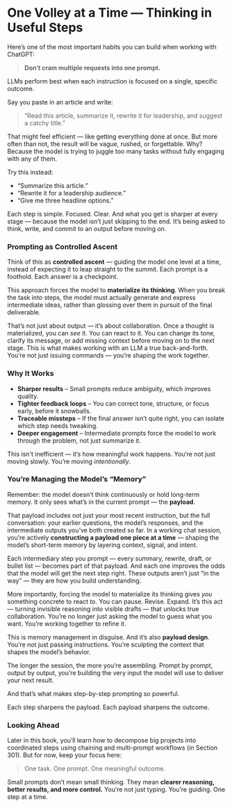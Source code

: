 # One Volley at a Time — Thinking in Useful Steps

Here’s one of the most important habits you can build when working with ChatGPT:

> **Don’t cram multiple requests into one prompt.**

LLMs perform best when each instruction is focused on a single, specific outcome.

Say you paste in an article and write:

> “Read this article, summarize it, rewrite it for leadership, and suggest a catchy title.”

That might feel efficient — like getting everything done at once. But more often than not, the result will be vague, rushed, or forgettable. Why? Because the model is trying to juggle too many tasks without fully engaging with any of them.

Try this instead:

* “Summarize this article.”
* “Rewrite it for a leadership audience.”
* “Give me three headline options.”

Each step is simple. Focused. Clear. And what you get is sharper at every stage — because the model isn’t just skipping to the end. It’s being asked to think, write, and commit to an output before moving on.

### Prompting as Controlled Ascent

Think of this as **controlled ascent** — guiding the model one level at a time, instead of expecting it to leap straight to the summit. Each prompt is a foothold. Each answer is a checkpoint.

This approach forces the model to **materialize its thinking**. When you break the task into steps, the model must actually generate and express intermediate ideas, rather than glossing over them in pursuit of the final deliverable.

That’s not just about output — it’s about collaboration. Once a thought is materialized, you can *see* it. You can react to it. You can change its tone, clarify its message, or add missing context before moving on to the next stage. This is what makes working with an LLM a true back-and-forth. You’re not just issuing commands — you’re shaping the work together.

### Why It Works

* **Sharper results** – Small prompts reduce ambiguity, which improves quality.
* **Tighter feedback loops** – You can correct tone, structure, or focus early, before it snowballs.
* **Traceable missteps** – If the final answer isn’t quite right, you can isolate which step needs tweaking.
* **Deeper engagement** – Intermediate prompts force the model to work through the problem, not just summarize it.

This isn't inefficient — it’s how meaningful work happens. You’re not just moving slowly. You’re moving *intentionally*.

### You’re Managing the Model’s “Memory”

Remember: the model doesn’t think continuously or hold long-term memory. It only sees what’s in the current prompt — the **payload**.

That payload includes not just your most recent instruction, but the full conversation: your earlier questions, the model’s responses, and the intermediate outputs you’ve both created so far. In a working chat session, you’re actively **constructing a payload one piece at a time** — shaping the model’s short-term memory by layering context, signal, and intent.

Each intermediary step you prompt — every summary, rewrite, draft, or bullet list — becomes part of that payload. And each one improves the odds that the model will get the next step right. These outputs aren’t just “in the way” — they are how you build understanding.

More importantly, forcing the model to materialize its thinking gives *you* something concrete to react to. You can pause. Revise. Expand. It’s this act — turning invisible reasoning into visible drafts — that unlocks true collaboration. You’re no longer just asking the model to guess what you want. You’re working together to refine it.

This is memory management in disguise. And it’s also **payload design**. You’re not just passing instructions. You’re sculpting the context that shapes the model’s behavior.

The longer the session, the more you’re assembling. Prompt by prompt, output by output, you’re building the very input the model will use to deliver your next result.

And that’s what makes step-by-step prompting so powerful.

Each step sharpens the payload.
Each payload sharpens the outcome.

### Looking Ahead

Later in this book, you’ll learn how to decompose big projects into coordinated steps using chaining and multi-prompt workflows (in Section 301). But for now, keep your focus here:

> One task. One prompt. One meaningful outcome.

Small prompts don’t mean small thinking.
They mean **clearer reasoning, better results, and more control.**
You’re not just typing.
You’re guiding.
One step at a time.
